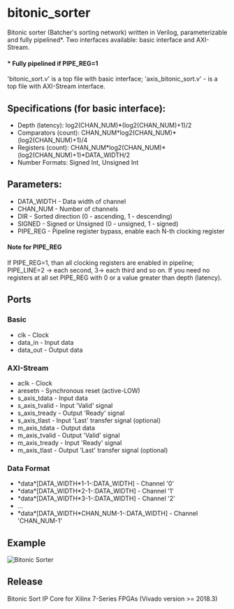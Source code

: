 # bitonic_sorter
Bitonic sorter (Batcher's sorting network) written in Verilog, parameterizable and fully pipelined*.
Two interfaces available: basic interface and AXI-Stream.

#### * Fully pipelined if PIPE_REG=1

'bitonic_sort.v' is a top file with basic interface;
'axis_bitonic_sort.v' - is a top file with AXI-Stream interface.

## Specifications (for basic interface):
* Depth (latency): log2(CHAN_NUM)\*(log2(CHAN_NUM)+1)/2
* Comparators (count): CHAN_NUM\*log2(CHAN_NUM)\*(log2(CHAN_NUM)+1)/4
* Registers (count): CHAN_NUM\*log2(CHAN_NUM)\*(log2(CHAN_NUM)+1)\*DATA_WIDTH/2
* Number Formats: Signed Int, Unsigned Int
## Parameters:
* DATA_WIDTH - Data width of channel
* CHAN_NUM   - Number of channels
* DIR        - Sorted direction (0 - ascending, 1 - descending)
* SIGNED     - Signed or Unsigned (0 - unsigned, 1 - signed)
* PIPE_REG   - Pipeline register bypass, enable each N-th clocking register

#### Note for PIPE_REG
If PIPE_REG=1, than all clocking registers are enabled in pipeline; PIPE_LINE=2 -> each second, 3-> each third and so on. If you need no registers at all set PIPE_REG with 0 or a value greater than depth (latency).
	
## Ports
### Basic
* clk      - Clock
* data_in  - Input data
* data_out - Output data
	
### AXI-Stream
* aclk          - Clock
* aresetn       - Synchronous reset (active-LOW)
* s_axis_tdata  - Input data
* s_axis_tvalid - Input 'Valid' signal
* s_axis_tready - Output 'Ready' signal
* s_axis_tlast  - Input 'Last' transfer signal (optional)
* m_axis_tdata  - Output data
* m_axis_tvalid - Output 'Valid' signal
* m_axis_tready - Input 'Ready' signal
* m_axis_tlast  - Output 'Last' transfer signal (optional)
	
### Data Format
* \*data\*[DATA_WIDTH\*1-1-:DATA_WIDTH] - Channel '0'
* \*data\*[DATA_WIDTH\*2-1-:DATA_WIDTH] - Channel '1'
* \*data\*[DATA_WIDTH\*3-1-:DATA_WIDTH] - Channel '2'
* ...
* \*data\*[DATA_WIDTH\*CHAN_NUM-1-:DATA_WIDTH] - Channel 'CHAN_NUM-1'

## Example
![Bitonic Sorter](/img/bitonic.gif)

## Release
Bitonic Sort IP Core for Xilinx 7-Series FPGAs (Vivado version >= 2018.3)
